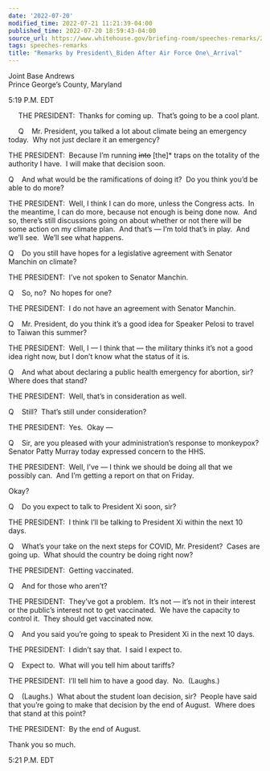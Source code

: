 ```yaml
---
date: '2022-07-20'
modified_time: 2022-07-21 11:21:39-04:00
published_time: 2022-07-20 18:59:43-04:00
source_url: https://www.whitehouse.gov/briefing-room/speeches-remarks/2022/07/20/remarks-by-president-biden-after-air-force-one-arrival-5/
tags: speeches-remarks
title: "Remarks by President\_Biden After Air Force One\_Arrival"
---
```

 
Joint Base Andrews  
Prince George’s County, Maryland

5:19 P.M. EDT

  
     THE PRESIDENT:  Thanks for coming up.  That’s going to be a cool
plant. 

     Q    Mr. President, you talked a lot about climate being an
emergency today.  Why not just declare it an emergency?

THE PRESIDENT:  Because I’m running <s>into</s> \[the\]\* traps on the
totality of the authority I have.  I will make that decision soon.

Q    And what would be the ramifications of doing it?  Do you think
you’d be able to do more?

THE PRESIDENT:  Well, I think I can do more, unless the Congress acts. 
In the meantime, I can do more, because not enough is being done now. 
And so, there’s still discussions going on about whether or not there
will be some action on my climate plan.  And that’s — I’m told that’s in
play.  And we’ll see.  We’ll see what happens.

Q    Do you still have hopes for a legislative agreement with Senator
Manchin on climate?

THE PRESIDENT:  I’ve not spoken to Senator Manchin.

Q    So, no?  No hopes for one?

THE PRESIDENT:  I do not have an agreement with Senator Manchin.

Q    Mr. President, do you think it’s a good idea for Speaker Pelosi to
travel to Taiwan this summer? 

THE PRESIDENT:  Well, I — I think that — the military thinks it’s not a
good idea right now, but I don’t know what the status of it is.

Q    And what about declaring a public health emergency for abortion,
sir?  Where does that stand?

THE PRESIDENT:  Well, that’s in consideration as well.

Q    Still?  That’s still under consideration? 

THE PRESIDENT:  Yes.  Okay —

Q    Sir, are you pleased with your administration’s response to
monkeypox?  Senator Patty Murray today expressed concern to the HHS.

THE PRESIDENT:  Well, I’ve — I think we should be doing all that we
possibly can.  And I’m getting a report on that on Friday.

Okay?

Q    Do you expect to talk to President Xi soon, sir? 

THE PRESIDENT:  I think I’ll be talking to President Xi within the next
10 days. 

Q    What’s your take on the next steps for COVID, Mr. President?  Cases
are going up.  What should the country be doing right now?

THE PRESIDENT:  Getting vaccinated.

Q    And for those who aren’t?

THE PRESIDENT:  They’ve got a problem.  It’s not — it’s not in their
interest or the public’s interest not to get vaccinated.  We have the
capacity to control it.  They should get vaccinated now.

Q    And you said you’re going to speak to President Xi in the next 10
days.

THE PRESIDENT:  I didn’t say that.  I said I expect to.

Q    Expect to.  What will you tell him about tariffs? 

THE PRESIDENT:  I’ll tell him to have a good day.  No.  (Laughs.)

Q    (Laughs.)  What about the student loan decision, sir?  People have
said that you’re going to make that decision by the end of August. 
Where does that stand at this point?

THE PRESIDENT:  By the end of August. 

Thank you so much.

5:21 P.M. EDT
